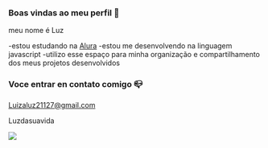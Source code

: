 ### Boas vindas ao meu perfil 👋

meu nome é Luz

-estou estudando na [Alura](https://www.alura.com.br)
-estou me desenvolvendo na linguagem javascript
-utilizo esse espaço para minha organização e compartilhamento dos meus projetos desenvolvidos

### Voce entrar en contato comigo 📪

Luizaluz21127@gmail.com

Luzdasuavida

![](https://media1.tenor.com/m/pb775b3jCzsAAAAC/starvstheforcesofevil-starbutterfly.gif)
